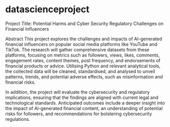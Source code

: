 # datascienceproject
Project Title: Potential Harms and Cyber Security Regulatory Challenges on Financial Influencers

Abstract
This project explores the challenges and impacts of AI-generated financial influencers on popular social media platforms like YouTube and TikTok. The research will gather comprehensive datasets from these platforms, focusing on metrics such as followers, views, likes, comments, engagement rates, content themes, post frequency, and endorsements of financial products or advice. Utilising Python and relevant analytical tools, the collected data will be cleaned, standardised, and analysed to unveil patterns, trends, and potential adverse effects, such as misinformation and financial risks.

In addition, the project will evaluate the cybersecurity and regulatory implications, ensuring that the findings are aligned with current legal and technological standards. Anticipated outcomes include a deeper insight into the impact of AI-generated financial content, an understanding of potential risks for followers, and recommendations for bolstering cybersecurity regulations.